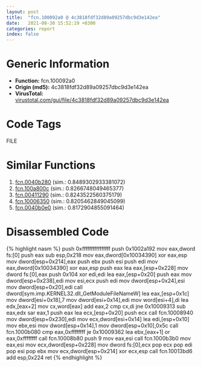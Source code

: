 ```yaml
---
layout: post
title:  "fcn.100092a0 @ 4c3818fdf32d89a09257dbc9d3e142ea"
date:   2021-08-30 15:52:19 +0300
categories: report
index: false
---
```


# Generic Information
- **Function:** fcn.100092a0
- **Origin (md5):** 4c3818fdf32d89a09257dbc9d3e142ea
- **VirusTotal:** [virustotal.com/gui/file/4c3818fdf32d89a09257dbc9d3e142ea][virustotal_ref]

# Code Tags
<span class="tag" id="FILE">FILE</span>


# Similar Functions

1. [fcn.0040b280][similar_1_ref] (sim.: 0.8489302933381072)
2. [fcn.100a800c][similar_2_ref] (sim.: 0.8266748049465377)
3. [fcn.00411290][similar_3_ref] (sim.: 0.8243522560375179)
4. [fcn.10006350][similar_4_ref] (sim.: 0.8205462849045099)
5. [fcn.0040b0e0][similar_5_ref] (sim.: 0.8172904855091464)


# Disassembled Code

{% highlight nasm %}
push 0xffffffffffffffff
push 0x1002a192
mov eax,dword fs:[0]
push eax
sub esp,0x218
mov eax,dword[0x10034390]
xor eax,esp
mov dword[esp+0x214],eax
push ebx
push esi
push edi
mov eax,dword[0x10034390]
xor eax,esp
push eax
lea eax,[esp+0x228]
mov dword fs:[0],eax
push 0x104
xor edi,edi
lea eax,[esp+0x20]
push eax
mov dword[esp+0x238],edi
mov esi,ecx
push edi
mov dword[esp+0x24],esi
mov dword[esp+0x20],edi
call dword[sym.imp.KERNEL32.dll_GetModuleFileNameW]
lea eax,[esp+0x1c]
mov dword[esi+0x18],7
mov dword[esi+0x14],edi
mov word[esi+4],di
lea edx,[eax+2]
mov cx,word[eax]
add eax,2
cmp cx,di
jne 0x10009313
sub eax,edx
sar eax,1
push eax
lea ecx,[esp+0x20]
push ecx
call fcn.10008940
mov dword[esp+0x230],edi
mov ecx,dword[esi+0x14]
lea edi,[esp+0x10]
mov ebx,esi
mov dword[esp+0x14],1
mov dword[esp+0x10],0x5c
call fcn.1000b080
cmp eax,0xffffffff
je 0x10009362
lea ebx,[eax+1]
or eax,0xffffffff
call fcn.10008b80
push 9
mov eax,esi
call fcn.1000b3b0
mov eax,esi
mov ecx,dword[esp+0x228]
mov dword fs:[0],ecx
pop ecx
pop edi
pop esi
pop ebx
mov ecx,dword[esp+0x214]
xor ecx,esp
call fcn.10013bd6
add esp,0x224
ret 
{% endhighlight %}


[similar_1_ref]: /report/fcn.0040b280@0aa2d73a5300dff2412388945614b507
[similar_2_ref]: /report/fcn.100a800c@a0ac129ff3ea4c0dfa9529c259a9502c
[similar_3_ref]: /report/fcn.00411290@0aa2d73a5300dff2412388945614b507
[similar_4_ref]: /report/fcn.10006350@2585b133c2e70968905cce13b1fc2654
[similar_5_ref]: /report/fcn.0040b0e0@0aa2d73a5300dff2412388945614b507
[virustotal_ref]: https://www.virustotal.com/gui/file/4c3818fdf32d89a09257dbc9d3e142ea